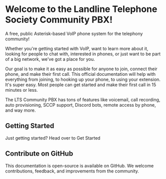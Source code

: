 # Welcome to the Landline Telephone Society Community PBX!

A free, public Asterisk-based VoIP phone system for the telephony community!

Whether you're getting started with VoIP, want to learn more about it, looking for people to chat with, interested in phones, or just want to be part of a big network, we've got a place for you.

Our goal is to make it as easy as possible for anyone to join, connect their phone, and make their first call. This official documentation will help with everything from joining, to hooking up your phone, to using your extension. It's super easy. Most people can get started and make their first call in 15 minutes or less.

The LTS Community PBX has tons of features like voicemail, call recording, auto provisioning, SCCP support, Discord bots, remote access by phone, and way more.

## Getting Started

Just getting started? Head over to Get Started

## Contribute on GitHub

This documentation is open-source is available on GitHub. We welcome contributions, feedback, and improvements from the community.
